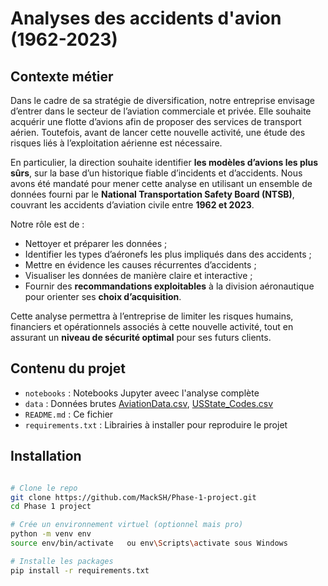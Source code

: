 # Analyses des accidents d'avion (1962-2023)

## Contexte métier

Dans le cadre de sa stratégie de diversification, notre entreprise envisage d’entrer dans le secteur de l’aviation commerciale et privée. Elle souhaite acquérir une flotte d’avions afin de proposer des services de transport aérien. Toutefois, avant de lancer cette nouvelle activité, une étude des risques liés à l’exploitation aérienne est nécessaire.

En particulier, la direction souhaite identifier **les modèles d’avions les plus sûrs**, sur la base d’un historique fiable d’incidents et d’accidents. Nous avons été mandaté pour mener cette analyse en utilisant un ensemble de données fourni par le **National Transportation Safety Board (NTSB)**, couvrant les accidents d’aviation civile entre **1962 et 2023**.

Notre rôle est de :
- Nettoyer et préparer les données ;
- Identifier les types d’aéronefs les plus impliqués dans des accidents ;
- Mettre en évidence les causes récurrentes d’accidents ;
- Visualiser les données de manière claire et interactive ;
- Fournir des **recommandations exploitables** à la division aéronautique pour orienter ses **choix d’acquisition**.

Cette analyse permettra à l’entreprise de limiter les risques humains, financiers et opérationnels associés à cette nouvelle activité, tout en assurant un **niveau de sécurité optimal** pour ses futurs clients.

## Contenu du projet
- `notebooks` : Notebooks Jupyter aveec l'analyse complète
- `data` : Données brutes [AviationData.csv](https://raw.githubusercontent.com/MackSH/Phase-1-project/refs/heads/main/AviationData.csv), [USState_Codes.csv](https://raw.githubusercontent.com/MackSH/Phase-1-project/refs/heads/main/USState_Codes.csv)
- `README.md` : Ce fichier
- `requirements.txt` : Librairies à installer pour reproduire le projet

## Installation
```bash

# Clone le repo
git clone https://github.com/MackSH/Phase-1-project.git
cd Phase 1 project

# Crée un environnement virtuel (optionnel mais pro)
python -m venv env
source env/bin/activate   ou env\Scripts\activate sous Windows

# Installe les packages
pip install -r requirements.txt
```